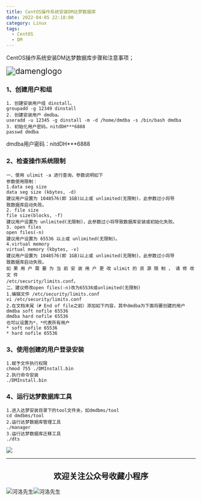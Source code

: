 ```yaml
---
title: CentOS操作系统安装DM达梦数据库
date: 2022-04-05 22:18:00
category: Linux
tags:
  - CentOS
  - DM
---
```


CentOS操作系统安装DM达梦数据库步骤和注意事项；

<img src="https://s2.loli.net/2022/06/06/jnbl8g3ARFTU1K2.png" alt="damenglogo" style="zoom:150%;" />

### 1、创建用户和组

```
1. 创建安装用户组 dinstall。
groupadd -g 12349 dinstall
2. 创建安装用户 dmdba。
useradd -u 12345 -g dinstall -m -d /home/dmdba -s /bin/bash dmdba
3. 初始化用户密码。nitdDH***6888
passwd dmdba
```

dmdba用户密码：nitdDH***6888

### 2、检查操作系统限制

```
一、使用 ulimit -a 进行查询，参数说明如下
参数使用限制：
1.data seg size
data seg size (kbytes, -d)
建议用户设置为 1048576(即 1GB)以上或 unlimited(无限制)，此参数过小将导
致数据库启动失败。
2. file size
file size(blocks, -f)
建议用户设置为 unlimited(无限制)，此参数过小将导致数据库安装或初始化失败。
3. open files
open files(-n)
建议用户设置为 65536 以上或 unlimited(无限制)。
4.virtual memory
virtual memory (kbytes, -v)
建议用户设置为 1048576(即 1GB)以上或 unlimited(无限制)，此参数过小将导
致数据库启动失败。
如 果 用 户 需 要 为 当 前 安 装 用 户 更 改 ulimit 的 资 源 限 制 ， 请 修 改 文 件
/etc/security/limits.conf。
二、建议修改open files(-n)改为65536或unlimited(无限制)
1.编辑文件 /etc/security/limits.conf
vi /etc/security/limits.conf
2.在文档末尾（# End of file之前）添加如下内容，其中dmdba为下面将要创建的用户
dmdba soft nofile 65536
dmdba hard nofile 65536
也可以设置为*，*代表所有用户
* soft nofile 65536
* hard nofile 65536
```

### 3、使用创建的用户登录安装

```
1.赋予文件执行权限
chmod 755 ./DMInstall.bin
2.执行命令安装
./DMInstall.bin
```

### 4、运行达梦数据库工具

```
1.进入达梦安装目录下的tool文件夹，如dmdbms/tool
cd dmdbms/tool
2.运行达梦数据库管理工具
./manager
3.运行达梦数据库迁移工具
./dts
```

![](https://s2.loli.net/2022/06/24/cxZCrmoFPD5JSuv.gif)

---

## <center>欢迎关注公众号收藏小程序</center>

![河洛先生](https://s2.loli.net/2022/06/23/bYdtKDC2U5J7iWr.jpg)![河洛先生](https://s2.loli.net/2022/06/23/PlUgz5KSHm7OBke.jpg)
